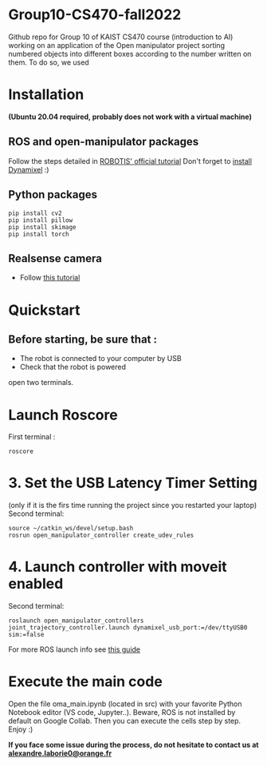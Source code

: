 # Group10-CS470-fall2022
Github repo for Group 10 of KAIST CS470 course (introduction to AI) working on an application of the Open manipulator project sorting numbered objects into different boxes according to the number written on them.
 To do so, we used 
 
 # Installation 
 **(Ubuntu 20.04 required, probably does not work with a virtual machine)**
 
 ## ROS and open-manipulator packages
 Follow the steps detailed in [ROBOTIS' official tutorial]()
 Don't forget to [install Dynamixel](https://emanual.robotis.com/docs/en/software/dynamixel/dynamixel_wizard2/#software-installation) :) 
 
 ## Python packages
 ```
 pip install cv2
 pip install pillow
 pip install skimage
 pip install torch
 ```
 ## Realsense camera
 * Follow [this tutorial](https://github.com/a-laborie/Group10-CS470-fall2022/blob/main/doc/realsense-notice.md)  
 
 # Quickstart
 
 ## Before starting, be sure that :  
* The robot is connected to your computer by USB    
* Check that the robot is powered    

open two terminals.  
# Launch Roscore
First terminal :  
```
roscore
```

# 3. Set the USB Latency Timer Setting 
(only if it is the firs time running the project since you restarted your laptop)
Second terminal:  
```
source ~/catkin_ws/devel/setup.bash
rosrun open_manipulator_controller create_udev_rules
```

# 4. Launch controller with moveit enabled
Second terminal:  
```
roslaunch open_manipulator_controllers joint_trajectory_controller.launch dynamixel_usb_port:=/dev/ttyUSB0 sim:=false
```

For more ROS launch info see [this guide](https://github.com/a-laborie/Group10-CS470-fall2022/blob/main/src/open-manipulator-quickstart.md)

# Execute the main code

Open the file oma_main.ipynb (located in src) with your favorite Python Notebook editor (VS code, Jupyter..). Beware, ROS is not installed by default on Google Collab.
Then you can execute the cells step by step.
Enjoy :)


**If you face some issue during the process, do not hesitate to contact us at alexandre.laborie0@orange.fr**

